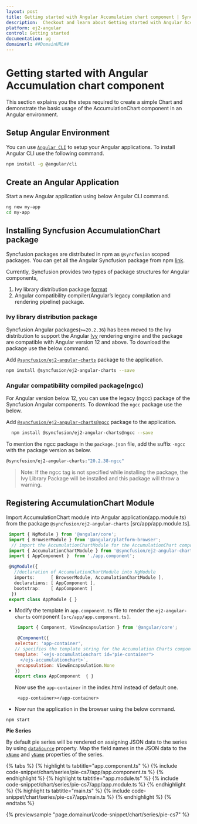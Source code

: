 ```yaml
---
layout: post
title: Getting started with Angular Accumulation chart component | Syncfusion
description:  Checkout and learn about Getting started with Angular Accumulation chart component of Syncfusion Essential JS 2 and more details.
platform: ej2-angular
control: Getting started 
documentation: ug
domainurl: ##DomainURL##
---
```


<!-- markdownlint-disable MD036 -->

# Getting started with Angular Accumulation chart component

This section explains you the steps required to create a simple Chart and demonstrate the basic usage of the AccumulationChart component in an Angular environment.

## Setup Angular Environment

You can use [`Angular CLI`](https://github.com/angular/angular-cli) to setup your Angular applications.
To install Angular CLI use the following command.

```bash
npm install -g @angular/cli
```

## Create an Angular Application

Start a new Angular application using below Angular CLI command.

```bash
ng new my-app
cd my-app
```

## Installing Syncfusion AccumulationChart package

Syncfusion packages are distributed in npm as `@syncfusion` scoped packages. You can get all the Angular Syncfusion package from npm [link]( https://www.npmjs.com/search?q=%40syncfusion%2Fej2-angular- ).

Currently, Syncfusion provides two types of package structures for Angular components,
1. Ivy library distribution package [format](https://angular.io/guide/angular-package-format#angular-package-format)
2. Angular compatibility compiler(Angular’s legacy compilation and rendering pipeline) package.

### Ivy library distribution package

Syncfusion Angular packages(`>=20.2.36`) has been moved to the Ivy distribution to support the Angular [Ivy](https://docs.angular.lat/guide/ivy) rendering engine and the package are compatible with Angular version 12 and above. To download the package use the below command.

Add [`@syncfusion/ej2-angular-charts`](https://www.npmjs.com/package/@syncfusion/ej2-angular-charts/v/20.2.38) package to the application.

```bash
npm install @syncfusion/ej2-angular-charts --save
```

### Angular compatibility compiled package(ngcc)

For Angular version below 12, you can use the legacy (ngcc) package of the Syncfusion Angular components. To download the `ngcc` package use the below.

Add [`@syncfusion/ej2-angular-charts@ngcc`](https://www.npmjs.com/package/@syncfusion/ej2-angular-charts/v/20.2.38-ngcc) package to the application.

   ```bash
     npm install @syncfusion/ej2-angular-charts@ngcc --save
   ```

To mention the ngcc package in the `package.json` file, add the suffix `-ngcc` with the package version as below.

```bash
@syncfusion/ej2-angular-charts:"20.2.38-ngcc"
```

>Note: If the ngcc tag is not specified while installing the package, the Ivy Library Package will be installed and this package will throw a warning.

## Registering AccumulationChart Module

Import AccumulationChart module into Angular application(app.module.ts) from the package `@syncfusion/ej2-angular-charts` [src/app/app.module.ts].

   ```typescript
    import { NgModule } from '@angular/core';
    import { BrowserModule } from '@angular/platform-browser';
     // import the AccumulationChartModule for the AccumulationChart component
    import { AccumulationChartModule } from '@syncfusion/ej2-angular-charts';
    import { AppComponent }  from './app.component';

    @NgModule({
      //declaration of AccumulationChartModule into NgModule
      imports:      [ BrowserModule, AccumulationChartModule ],
      declarations: [ AppComponent ],
      bootstrap:    [ AppComponent ]
     })
    export class AppModule { }
  ```

* Modify the template in `app.component.ts` file to render the `ej2-angular-charts` component
`[src/app/app.component.ts]`.

  ```javascript
   import { Component, ViewEncapsulation } from '@angular/core';

   @Component({
  selector: 'app-container',
  // specifies the template string for the Accumulation Charts component
  template: `<ejs-accumulationchart id="pie-container">
    </ejs-accumulationchart>`,
   encapsulation: ViewEncapsulation.None
  })
  export class AppComponent  { }
  ```

  Now use the <code>app-container</code> in the index.html instead of default one.

  ```
   <app-container></app-container>
  ```

* Now run the application in the browser using the below command.

```
npm start
```

**Pie Series**

By default pie series will be rendered on assigning JSON data to the series by using [`dataSource`](https://ej2.syncfusion.com/angular/documentation/api/accumulation-chart/accumulationSeries/#datasource) property. Map the field names in the JSON data to the [`xName`](https://ej2.syncfusion.com/angular/documentation/api/accumulation-chart/accumulationSeries/#xname) and [`yName`](https://ej2.syncfusion.com/angular/documentation/api/accumulation-chart/accumulationSeries/#yname) properties of the series.

{% tabs %}
{% highlight ts tabtitle="app.component.ts" %}
{% include code-snippet/chart/series/pie-cs7/app/app.component.ts %}
{% endhighlight %}
{% highlight ts tabtitle="app.module.ts" %}
{% include code-snippet/chart/series/pie-cs7/app/app.module.ts %}
{% endhighlight %}
{% highlight ts tabtitle="main.ts" %}
{% include code-snippet/chart/series/pie-cs7/app/main.ts %}
{% endhighlight %}
{% endtabs %}
  
{% previewsample "page.domainurl/code-snippet/chart/series/pie-cs7" %}
